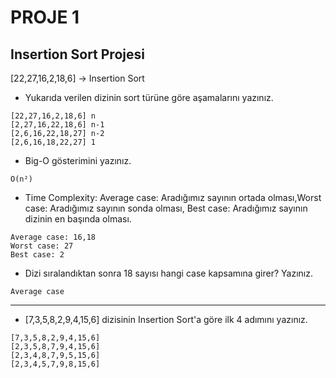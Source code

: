 # PROJE 1
## Insertion Sort Projesi

[22,27,16,2,18,6] -> Insertion Sort

* Yukarıda verilen dizinin sort türüne göre aşamalarını yazınız.
```
[22,27,16,2,18,6] n
[2,27,16,22,18,6] n-1
[2,6,16,22,18,27] n-2
[2,6,16,18,22,27] 1
```
* Big-O gösterimini yazınız.
```
O(n²)
```
* Time Complexity: Average case: Aradığımız sayının ortada olması,Worst case: Aradığımız sayının sonda olması, Best case: Aradığımız sayının dizinin en başında olması.
```
Average case: 16,18
Worst case: 27
Best case: 2

```
* Dizi sıralandıktan sonra 18 sayısı hangi case kapsamına girer? Yazınız.
```
Average case
```
----------------------------------------------------------
- [7,3,5,8,2,9,4,15,6] dizisinin Insertion Sort'a göre ilk 4 adımını yazınız.
```
[7,3,5,8,2,9,4,15,6]
[2,3,5,8,7,9,4,15,6]
[2,3,4,8,7,9,5,15,6]
[2,3,4,5,7,9,8,15,6]

```